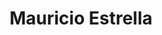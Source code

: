 ---
user: momo
title: Mauricio Estrella
featured: true
talk: moderator
bio: "Mauricio “Momo” Estrella is an Ecuadorian Digital Designer with 15 years of experience on UI/UX, Digital Product Design, Education, and Entertainment. He has worked with brands like EF Education First, Lincoln, Audi, Microsoft, Disney, among others. He has published several pieces on creative management, behavior change, and design strategy, and is currently working at a SF-based startup as VP of Product Design. His background is in Computer Science and Psychology."

biocn: "Mauricio “Momo” Estrella is an Ecuadorian Digital Designer with 15 years of experience on UI/UX, Digital Product Design, Education, and Entertainment. He has worked with brands like EF Education First, Lincoln, Audi, Microsoft, Disney, among others. He has published several pieces on creative management, behavior change, and design strategy, and is currently working at a SF-based startup as VP of Product Design. His background is in Computer Science and Psychology."
---
